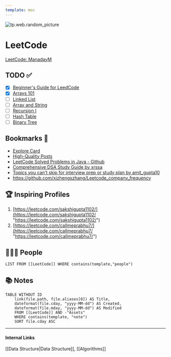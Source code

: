 ```yaml
---
template: moc
---
```

![tp.web.random_picture](https://images.unsplash.com/photo-1510353622758-62e3b63b5fb5?crop=entropy&cs=tinysrgb&fit=crop&fm=jpg&h=300&ixid=MnwxfDB8MXxyYW5kb218MHx8dHJlZSxsYW5kc2NhcGUsd2F0ZXIsbW91bnRhaW58fHx8fHwxNjYwODI0NjYx&ixlib=rb-1.2.1&q=80&utm_campaign=api-credit&utm_medium=referral&utm_source=unsplash_source&w=900)

# LeetCode
[LeetCode: ManadayM](https://leetcode.com/ManadayM/ "https://leetcode.com/ManadayM/")

## TODO ✅ 

- [x] [Beginner's Guide for LeedCode](https://leetcode.com/explore/featured/card/the-leetcode-beginners-guide/)
- [x] [Arrays 101](https://leetcode.com/explore/learn/card/fun-with-arrays/)
- [ ] [Linked List](https://leetcode.com/explore/learn/card/linked-list/)
- [ ] [Array and String](https://leetcode.com/explore/learn/card/array-and-string/)
- [ ] [Recursion I](https://leetcode.com/explore/learn/card/recursion-i/)
- [ ] [Hash Table](https://leetcode.com/explore/learn/card/hash-table/)
- [ ] [Binary Tree](https://leetcode.com/explore/learn/card/data-structure-tree/)

## Bookmarks 📌
- [Explore Card](https://leetcode.com/explore/learn "https://leetcode.com/explore/learn")
- [High-Quality Posts](https://leetcode.com/discuss/general-discussion/665604/Important-and-Useful-links-from-all-over-the-LeetCode "https://leetcode.com/discuss/general-discussion/665604/Important-and-Useful-links-from-all-over-the-LeetCode")
- [LeetCode Solved Problems in Java - Github](https://github.com/gouthampradhan/leetcode "https://github.com/gouthampradhan/leetcode")
- [Comprehensive DSA Study Guide by xrssa](https://leetcode.com/discuss/study-guide/494279/Comprehensive-Data-Structure-and-Algorithm-Study-Guide "https://leetcode.com/discuss/study-guide/494279/Comprehensive-Data-Structure-and-Algorithm-Study-Guide")
- [Topics you can't skip for interview prep or study plan by amit_gupta10](https://leetcode.com/discuss/study-guide/1098600/TOPICS-WHICH-YOU-CAN'T-SKIP-INTERVIEW-PREPARATION-or-STUDY-PLAN-USING-LEETCODE "https://leetcode.com/discuss/study-guide/1098600/TOPICS-WHICH-YOU-CAN'T-SKIP-INTERVIEW-PREPARATION-or-STUDY-PLAN-USING-LEETCODE")
- https://github.com/xizhengszhang/Leetcode_company_frequency

## 🏆 Inspiring Profiles
1.  [https://leetcode.com/sakshigupta1102/](https://leetcode.com/sakshigupta1102/ "https://leetcode.com/sakshigupta1102/")
2.  [https://leetcode.com/callmeprabhu7/](https://leetcode.com/callmeprabhu7/ "https://leetcode.com/callmeprabhu7/")

## 👨🏻‍🏫 People
```dataview
LIST FROM [[LeetCode]] WHERE contains(template,"people")
```

## 📚 Notes
```dataview
TABLE WITHOUT ID
	link(file.path, file.aliases[0]) AS Title,
	dateformat(file.cday, "yyyy-MM-dd") AS Created,
	dateformat(file.mday, "yyyy-MM-dd") AS Modified
	FROM [[LeetCode]] AND -"Assets"
	WHERE contains(template, "note")
	SORT file.cday ASC
```

---
#### Internal Links
[[Data Structure|Data Structure]], [[Algorithms]] 